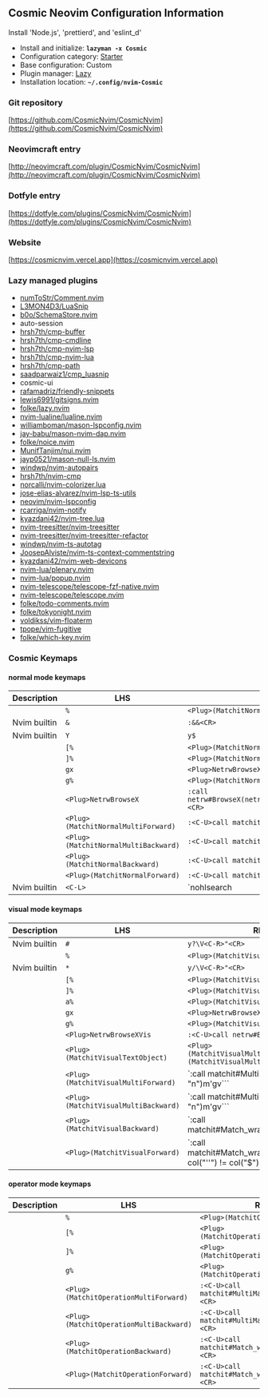 ## Cosmic Neovim Configuration Information

Install 'Node.js', 'prettierd', and 'eslint_d'

- Install and initialize: **`lazyman -x Cosmic`**
- Configuration category: [Starter](https://lazyman.dev/configurations/#starter-configurations)
- Base configuration:     Custom
- Plugin manager:         [Lazy](https://github.com/folke/lazy.nvim)
- Installation location:  **`~/.config/nvim-Cosmic`**

### Git repository

[https://github.com/CosmicNvim/CosmicNvim](https://github.com/CosmicNvim/CosmicNvim)

### Neovimcraft entry

[http://neovimcraft.com/plugin/CosmicNvim/CosmicNvim](http://neovimcraft.com/plugin/CosmicNvim/CosmicNvim)

### Dotfyle entry

[https://dotfyle.com/plugins/CosmicNvim/CosmicNvim](https://dotfyle.com/plugins/CosmicNvim/CosmicNvim)

### Website

[https://cosmicnvim.vercel.app](https://cosmicnvim.vercel.app)

### Lazy managed plugins

- [numToStr/Comment.nvim](https://github.com/numToStr/Comment.nvim)
- [L3MON4D3/LuaSnip](https://github.com/L3MON4D3/LuaSnip)
- [b0o/SchemaStore.nvim](https://github.com/b0o/SchemaStore.nvim)
- auto-session
- [hrsh7th/cmp-buffer](https://github.com/hrsh7th/cmp-buffer)
- [hrsh7th/cmp-cmdline](https://github.com/hrsh7th/cmp-cmdline)
- [hrsh7th/cmp-nvim-lsp](https://github.com/hrsh7th/cmp-nvim-lsp)
- [hrsh7th/cmp-nvim-lua](https://github.com/hrsh7th/cmp-nvim-lua)
- [hrsh7th/cmp-path](https://github.com/hrsh7th/cmp-path)
- [saadparwaiz1/cmp_luasnip](https://github.com/saadparwaiz1/cmp_luasnip)
- cosmic-ui
- [rafamadriz/friendly-snippets](https://github.com/rafamadriz/friendly-snippets)
- [lewis6991/gitsigns.nvim](https://github.com/lewis6991/gitsigns.nvim)
- [folke/lazy.nvim](https://github.com/folke/lazy.nvim)
- [nvim-lualine/lualine.nvim](https://github.com/nvim-lualine/lualine.nvim)
- [williamboman/mason-lspconfig.nvim](https://github.com/williamboman/mason-lspconfig.nvim)
- [jay-babu/mason-nvim-dap.nvim](https://github.com/jay-babu/mason-nvim-dap.nvim)
- [folke/noice.nvim](https://github.com/folke/noice.nvim)
- [MunifTanjim/nui.nvim](https://github.com/MunifTanjim/nui.nvim)
- [jayp0521/mason-null-ls.nvim](https://github.com/jayp0521/mason-null-ls.nvim)
- [windwp/nvim-autopairs](https://github.com/windwp/nvim-autopairs)
- [hrsh7th/nvim-cmp](https://github.com/hrsh7th/nvim-cmp)
- [norcalli/nvim-colorizer.lua](https://github.com/norcalli/nvim-colorizer.lua)
- [jose-elias-alvarez/nvim-lsp-ts-utils](https://github.com/jose-elias-alvarez/nvim-lsp-ts-utils)
- [neovim/nvim-lspconfig](https://github.com/neovim/nvim-lspconfig)
- [rcarriga/nvim-notify](https://github.com/rcarriga/nvim-notify)
- [kyazdani42/nvim-tree.lua](https://github.com/kyazdani42/nvim-tree.lua)
- [nvim-treesitter/nvim-treesitter](https://github.com/nvim-treesitter/nvim-treesitter)
- [nvim-treesitter/nvim-treesitter-refactor](https://github.com/nvim-treesitter/nvim-treesitter-refactor)
- [windwp/nvim-ts-autotag](https://github.com/windwp/nvim-ts-autotag)
- [JoosepAlviste/nvim-ts-context-commentstring](https://github.com/JoosepAlviste/nvim-ts-context-commentstring)
- [kyazdani42/nvim-web-devicons](https://github.com/kyazdani42/nvim-web-devicons)
- [nvim-lua/plenary.nvim](https://github.com/nvim-lua/plenary.nvim)
- [nvim-lua/popup.nvim](https://github.com/nvim-lua/popup.nvim)
- [nvim-telescope/telescope-fzf-native.nvim](https://github.com/nvim-telescope/telescope-fzf-native.nvim)
- [nvim-telescope/telescope.nvim](https://github.com/nvim-telescope/telescope.nvim)
- [folke/todo-comments.nvim](https://github.com/folke/todo-comments.nvim)
- [folke/tokyonight.nvim](https://github.com/folke/tokyonight.nvim)
- [voldikss/vim-floaterm](https://github.com/voldikss/vim-floaterm)
- [tpope/vim-fugitive](https://github.com/tpope/vim-fugitive)
- [folke/which-key.nvim](https://github.com/folke/which-key.nvim)

### Cosmic Keymaps

#### normal mode keymaps

| Description | LHS | RHS |
| ----------- | --- | --- |
|  | `%` | `<Plug>(MatchitNormalForward)` |
| Nvim builtin | `&` | `:&&<CR>` |
| Nvim builtin | `Y` | `y$` |
|  | `[%` | `<Plug>(MatchitNormalMultiBackward)` |
|  | `]%` | `<Plug>(MatchitNormalMultiForward)` |
|  | `gx` | `<Plug>NetrwBrowseX` |
|  | `g%` | `<Plug>(MatchitNormalBackward)` |
|  | `<Plug>NetrwBrowseX` | `:call netrw#BrowseX(netrw#GX(),netrw#CheckIfRemote(netrw#GX()))<CR>` |
|  | `<Plug>(MatchitNormalMultiForward)` | `:<C-U>call matchit#MultiMatch("W",  "n")<CR>` |
|  | `<Plug>(MatchitNormalMultiBackward)` | `:<C-U>call matchit#MultiMatch("bW", "n")<CR>` |
|  | `<Plug>(MatchitNormalBackward)` | `:<C-U>call matchit#Match_wrapper('',0,'n')<CR>` |
|  | `<Plug>(MatchitNormalForward)` | `:<C-U>call matchit#Match_wrapper('',1,'n')<CR>` |
| Nvim builtin | `<C-L>` | `<Cmd>nohlsearch|diffupdate|normal! <C-L><CR>` |

#### visual mode keymaps

| Description | LHS | RHS |
| ----------- | --- | --- |
| Nvim builtin | `#` | `y?\V<C-R>"<CR>` |
|  | `%` | `<Plug>(MatchitVisualForward)` |
| Nvim builtin | `*` | `y/\V<C-R>"<CR>` |
|  | `[%` | `<Plug>(MatchitVisualMultiBackward)` |
|  | `]%` | `<Plug>(MatchitVisualMultiForward)` |
|  | `a%` | `<Plug>(MatchitVisualTextObject)` |
|  | `gx` | `<Plug>NetrwBrowseXVis` |
|  | `g%` | `<Plug>(MatchitVisualBackward)` |
|  | `<Plug>NetrwBrowseXVis` | `:<C-U>call netrw#BrowseXVis()<CR>` |
|  | `<Plug>(MatchitVisualTextObject)` | `<Plug>(MatchitVisualMultiBackward)o<Plug>(MatchitVisualMultiForward)` |
|  | `<Plug>(MatchitVisualMultiForward)` | `:<C-U>call matchit#MultiMatch("W",  "n")<CR>m'gv``` |
|  | `<Plug>(MatchitVisualMultiBackward)` | `:<C-U>call matchit#MultiMatch("bW", "n")<CR>m'gv``` |
|  | `<Plug>(MatchitVisualBackward)` | `:<C-U>call matchit#Match_wrapper('',0,'v')<CR>m'gv``` |
|  | `<Plug>(MatchitVisualForward)` | `:<C-U>call matchit#Match_wrapper('',1,'v')<CR>:if col("''") != col("$") | exe ":normal! m'" | endif<CR>gv``` |

#### operator mode keymaps

| Description | LHS | RHS |
| ----------- | --- | --- |
|  | `%` | `<Plug>(MatchitOperationForward)` |
|  | `[%` | `<Plug>(MatchitOperationMultiBackward)` |
|  | `]%` | `<Plug>(MatchitOperationMultiForward)` |
|  | `g%` | `<Plug>(MatchitOperationBackward)` |
|  | `<Plug>(MatchitOperationMultiForward)` | `:<C-U>call matchit#MultiMatch("W",  "o")<CR>` |
|  | `<Plug>(MatchitOperationMultiBackward)` | `:<C-U>call matchit#MultiMatch("bW", "o")<CR>` |
|  | `<Plug>(MatchitOperationBackward)` | `:<C-U>call matchit#Match_wrapper('',0,'o')<CR>` |
|  | `<Plug>(MatchitOperationForward)` | `:<C-U>call matchit#Match_wrapper('',1,'o')<CR>` |
